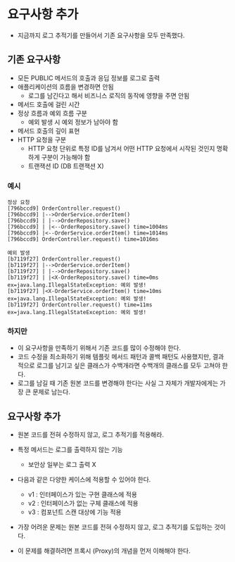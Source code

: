 # 요구사항 추가
- 지금까지 로그 추적기를 만들어서 기존 요구사항을 모두 만족했다.

## 기존 요구사항
- 모든 PUBLIC 메서드의 호출과 응딥 정보를 로그로 출력
- 애플리케이션의 흐름을 변경하면 안됨
    - 로그를 남긴다고 해서 비즈니스 로직의 동작에 영향을 주면 안됨
- 메서드 호출에 걸린 시간
- 정상 흐름과 예외 흐름 구분
    - 예외 발생 시 예외 정보가 남아야 함
- 메서드 호출의 깊이 표현
- HTTP 요청을 구분
    - HTTP 요청 단위로 특정 ID를 남겨서 어떤 HTTP 요청에서 시작된 것인지 명확하게
    구분이 가능해야 함
    - 트랜잭션 ID (DB 트랜잭션 X)

### 예시
```text
정상 요청
[796bccd9] OrderController.request()
[796bccd9] |-->OrderService.orderItem()
[796bccd9] | |-->OrderRepository.save()
[796bccd9] | |<--OrderRepository.save() time=1004ms
[796bccd9] |<--OrderService.orderItem() time=1014ms
[796bccd9] OrderController.request() time=1016ms

예외 발생
[b7119f27] OrderController.request()
[b7119f27] |-->OrderService.orderItem()
[b7119f27] | |-->OrderRepository.save()
[b7119f27] | |<X-OrderRepository.save() time=0ms ex=java.lang.IllegalStateException: 예외 발생!
[b7119f27] |<X-OrderService.orderItem() time=10ms ex=java.lang.IllegalStateException: 예외 발생!
[b7119f27] OrderController.request() time=11ms ex=java.lang.IllegalStateException: 예외 발생!
```
### 하지만
- 이 요구사항을 만족하기 위해서 기존 코드를 많이 수정해야 한다. 
- 코드 수정을 최소화하기 위해 템플릿 메서드 패턴과 콜백 패턴도 사용했지만, 결과적으로 
로그를 남기고 싶은 클래스가 수백개라면 수백개의 클래스를 모두 고쳐야 한다.
- 로그를 남길 때 기존 원본 코드를 변경해야 한다는 사실 그 자체가 개발자에게는 가장 큰 문제로 남는다.

## 요구사항 추가
- 원본 코드를 전혀 수정하지 않고, 로그 추적기를 적용해라.
- 특정 메서드는 로그를 출력하지 않는 기능
    - 보안상 일부는 로그 출력 X
- 다음과 같은 다양한 케이스에 적용할 수 있어야 한다.
    - v1 : 인터페이스가 있는 구현 클래스에 적용
    - v2 : 인터페이스가 없는 구체 클래스에 적용
    - v3 : 컴포넌트 스캔 대상에 기능 적용

- 가장 어려운 문제는 원본 코드를 전혀 수정하지 않고, 로그 추적기를 도입하는 것이다.
- 이 문제를 해결하려면 프록시 (Proxy)의 개념을 먼저 이해해야 한다.
